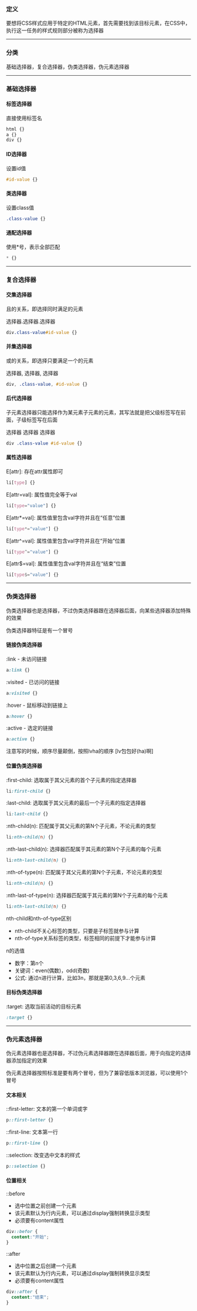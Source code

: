 ### 定义

要想将CSS样式应用于特定的HTML元素，首先需要找到该目标元素，在CSS中，执行这一任务的样式规则部分被称为选择器

-------------------------------------------------------------

### 分类

基础选择器，复合选择器，伪类选择器，伪元素选择器

-------------------------------------------------------------

### 基础选择器

#### 标签选择器

直接使用标签名

```css
html {}
a {}
div {}
```

#### ID选择器

设置id值

```css
#id-value {}
```

#### 类选择器

设置class值

```css
.class-value {}
```

#### 通配选择器

使用*号，表示全部匹配

```css
* {}
```

-------------------------------------------------------------

### 复合选择器

#### 交集选择器

且的关系，即选择同时满足的元素

选择器.选择器.选择器
```css
div.class-value#id-value {}
```

#### 并集选择器

或的关系，即选择只要满足一个的元素

选择器, 选择器, 选择器
```css
div, .class-value, #id-value {}
```

#### 后代选择器

子元素选择器只能选择作为某元素子元素的元素，其写法就是把父级标签写在前面，子级标签写在后面

选择器 选择器 选择器
```css
div .class-value #id-value {}
```

#### 属性选择器

E[attr]: 存在attr属性即可
```css
li[type] {}
```

E[attr=val]: 属性值完全等于val
```css
li[type="value"] {}
```

E[attr*=val]: 属性值里包含val字符并且在“任意”位置
```css
li[type*="value"] {}
```

E[attr^=val]: 属性值里包含val字符并且在“开始”位置
```css
li[type^="value"] {}
```

E[attr$=val]: 属性值里包含val字符并且在“结束”位置
```css
li[type$="value"] {}
```

-----------------------------------------------

### 伪类选择器

伪类选择器也是选择器，不过伪类选择器跟在选择器后面，向某些选择器添加特殊的效果

伪类选择器特征是有一个冒号

#### 链接伪类选择器

:link - 未访问链接
```css
a:link {}
```

:visited - 已访问的链接 
```css
a:visited {}
```

:hover - 鼠标移动到链接上
```css
a:hover {}
```

:active - 选定的链接 
```css
a:active {}
```

注意写的时候，顺序尽量颠倒，按照lvha的顺序 [lv包包好(ha)啊]

#### 位置伪类选择器

:first-child: 选取属于其父元素的首个子元素的指定选择器
```css
li:first-child {}
```

:last-child: 选取属于其父元素的最后一个子元素的指定选择器
```css
li:last-child {}
```

:nth-child(n): 匹配属于其父元素的第N个子元素，不论元素的类型
```css
li:nth-child(n) {}
```

:nth-last-child(n): 选择器匹配属于其元素的第N个子元素的每个元素
```css
li:nth-last-child(n) {}
```

:nth-of-type(n): 匹配属于其父元素的第N个子元素，不论元素的类型
```css
li:nth-child(n) {}
```

:nth-last-of-type(n): 选择器匹配属于其元素的第N个子元素的每个元素
```css
li:nth-last-child(n) {}
```

nth-child和nth-of-type区别
* nth-child不关心标签的类型，只要是子标签就参与计算
* nth-of-type关系标签的类型，标签相同的前提下才能参与计算

n的选值
* 数字：第n个
* 关键词：even(偶数)，odd(奇数)
* 公式: 通过n进行计算，比如3n，那就是第0,3,6,9...个元素

#### 目标伪类选择器

:target: 选取当前活动的目标元素
```css
:target {}
```

--------------------------------------

### 伪元素选择器

伪元素选择器也是选择器，不过伪元素选择器跟在选择器后面，用于向指定的选择器添加指定的效果

伪元素选择器按照标准是要有两个冒号，但为了兼容低版本浏览器，可以使用1个冒号

#### 文本相关

::first-letter: 文本的第一个单词或字
```css
p::first-letter {}
```

::first-line: 文本第一行
```css
p::first-line {}
```

::selection: 改变选中文本的样式
```css
p::selection {}
```

#### 位置相关
::before
* 选中位置之前创建一个元素
* 该元素默认为行内元素，可以通过display强制转换显示类型
* 必须要有content属性
```css
div::befor {
  content:"开始";
}
```

::after
* 选中位置之后创建一个元素
* 该元素默认为行内元素，可以通过display强制转换显示类型
* 必须要有content属性
```css
div::after {
  content:"结束";
}
```